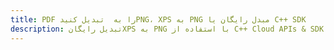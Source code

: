 ---title: PDF را به  تبدیل کنیدPNG، XPS به PNG مبدل رایگان یا C++ SDKdescription: تبدیل رایگانXPS به PNG با استفاده از C++ Cloud APIs & SDK همچنین اسناد PDF را در Cloud ایجاد، ویرایش و رندر کنید.---